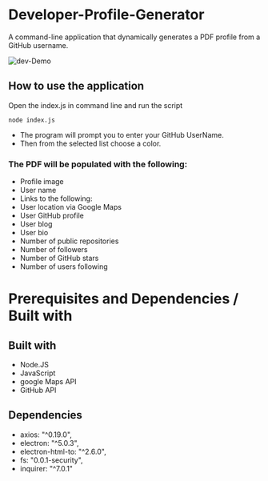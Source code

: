 # Developer-Profile-Generator
 A command-line application that dynamically generates a PDF profile from a GitHub username.

![dev-Demo](demo-gif.gif)

## How to use the application
Open the index.js in command line and run the script
```
node index.js
```
* The program will prompt you to enter your GitHub UserName.
* Then from the selected list choose a color.

### The PDF will be populated with the following:
- Profile image
- User name
- Links to the following:
- User location via Google Maps
- User GitHub profile
- User blog
- User bio
- Number of public repositories
- Number of followers
- Number of GitHub stars
- Number of users following

# Prerequisites and Dependencies / Built with

## Built with 
* Node.JS 
* JavaScript
* google Maps API
* GitHub API

## Dependencies
   * axios: "^0.19.0",
   * electron: "^5.0.3",
   * electron-html-to: "^2.6.0",
   * fs: "0.0.1-security",
   * inquirer: "^7.0.1"


  



